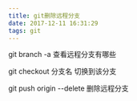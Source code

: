 ```yaml
---
title: git删除远程分支
date: 2017-12-11 16:31:29
tags: git
---
```


git branch -a   查看远程分支有哪些

git checkout 分支名  切换到该分支

git push origin --delete <branchName>  删除远程分支 


